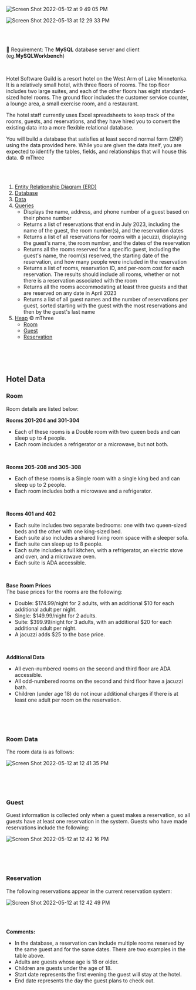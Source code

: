![Screen Shot 2022-05-12 at 9 49 05 PM](https://user-images.githubusercontent.com/30683150/168195264-38345ae3-21d1-4770-8b25-9a39c00dbbd8.png)  


![Screen Shot 2022-05-13 at 12 29 33 PM](https://user-images.githubusercontent.com/30683150/168327266-b00c2584-bcfa-456f-a2c7-1f38b37ec8e4.png)


<br>
<br>

🔧 Requirement: The **MySQL** database server and client (eg.**MySQLWorkbench**)  

<br>

Hotel Software Guild is a resort hotel on the West Arm of Lake Minnetonka. It is a relatively small hotel, with three floors of rooms. The top floor includes two large suites, and each of the other floors has eight standard-sized hotel rooms. The ground floor includes the customer service counter, a lounge area, a small exercise room, and a restaurant.

The hotel staff currently uses Excel spreadsheets to keep track of the rooms, guests, and reservations, and they have hired you to convert the existing data into a more flexible relational database.

You will build a database that satisfies at least second normal form (2NF) using the data provided here. While you are given the data itself, you are expected to identify the tables, fields, and relationships that will house this data. © mThree  

<br>
<br>

1. [Entity Relationship Diagram (ERD)](https://github.com/BoyeongYoon/Hotel-Reservation-Schema/blob/main/NancyYoon-HotelERD-Ver.4.jpg)  
2. [Database](https://github.com/BoyeongYoon/Hotel-Reservation-Schema/blob/main/NancyYoon-HotelDB.sql)  
3. [Data](https://github.com/BoyeongYoon/Hotel-Reservation-Schema/blob/main/NancyYoon-HotelData.sql)  
4. [Queries](https://github.com/BoyeongYoon/Hotel-Reservation-Schema/blob/main/NancyYoon-HotelQueries.sql)  
   - Displays the name, address, and phone number of a guest based on their phone number
   - Returns a list of reservations that end in July 2023, including the name of the guest, the room number(s), and the reservation dates  
   - Returns a list of all reservations for rooms with a jacuzzi, displaying the guest's name, the room number, and the dates of the reservation  
   - Returns all the rooms reserved for a specific guest, including the guest's name, the room(s) reserved, the starting date of the reservation, and how many people were included in the reservation  
   - Returns a list of rooms, reservation ID, and per-room cost for each reservation. The results should include all rooms, whether or not there is a reservation associated with the room  
   - Returns all the rooms accommodating at least three guests and that are reserved on any date in April 2023  
   - Returns a list of all guest names and the number of reservations per guest, sorted starting with the guest with the most reservations and then by the guest's last name  
5. [Heap](#hotel-data) © mThree 
   - [Room](#room)
   - [Guest](#guest)
   - [Reservation](#reservation)
   
<br>
<br>
<br>

## Hotel Data

### Room
Room details are listed below:

**Rooms 201-204 and 301-304**  
- Each of these rooms is a Double room with two queen beds and can sleep up to 4 people.  
- Each room includes a refrigerator or a microwave, but not both.  

<br>

**Rooms 205-208 and 305-308**  
- Each of these rooms is a Single room with a single king bed and can sleep up to 2 people.
- Each room includes both a microwave and a refrigerator.

<br>

**Rooms 401 and 402**  
- Each suite includes two separate bedrooms: one with two queen-sized beds and the other with one king-sized bed.
- Each suite also includes a shared living room space with a sleeper sofa.
- Each suite can sleep up to 8 people.
- Each suite includes a full kitchen, with a refrigerator, an electric stove and oven, and a microwave oven.
- Each suite is ADA accessible.

<br>

**Base Room Prices**  
The base prices for the rooms are the following:
- Double: $174.99/night for 2 adults, with an additional $10 for each additional adult per night.
- Single: $149.99/night for 2 adults.
- Suite: $399.99/night for 3 adults, with an additional $20 for each additional adult per night.
- A jacuzzi adds $25 to the base price.

<br>

**Additional Data**  
- All even-numbered rooms on the second and third floor are ADA accessible.
- All odd-numbered rooms on the second and third floor have a jacuzzi bath.
- Children (under age 18) do not incur additional charges if there is at least one adult per room on the reservation.

<br>
<br>
<br>

### Room Data
The room data is as follows:  

![Screen Shot 2022-05-12 at 12 41 35 PM](https://user-images.githubusercontent.com/30683150/168126424-0db420c5-b9f8-41a2-86ae-b809239fbb96.png)  

<br>
<br>
<br>

### Guest
Guest information is collected only when a guest makes a reservation, so all guests have at least one reservation in the system. Guests who have made reservations include the following:  

![Screen Shot 2022-05-12 at 12 42 16 PM](https://user-images.githubusercontent.com/30683150/168126169-0f642ac5-42ca-4985-957c-cd13ec048723.png)  

<br>
<br>
<br>

### Reservation
The following reservations appear in the current reservation system:  

![Screen Shot 2022-05-12 at 12 42 49 PM](https://user-images.githubusercontent.com/30683150/168126252-9a864580-5e93-47db-a106-e5488f1812bb.png)  

<br>
<br>

**Comments:**  
- In the database, a reservation can include multiple rooms reserved by the same guest and for the same dates. There are two examples in the table above. 
- Adults are guests whose age is 18 or older.  
- Children are guests under the age of 18.  
- Start date represents the first evening the guest will stay at the hotel.  
- End date represents the day the guest plans to check out.  

